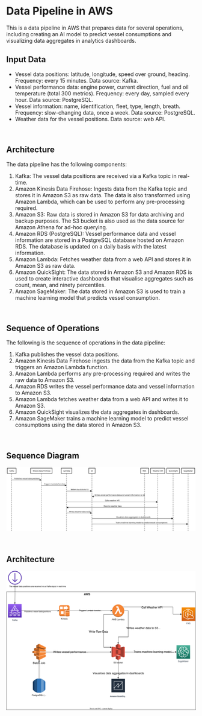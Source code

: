 # Data Pipeline in AWS

This is a data pipeline in AWS that prepares data for several operations, including creating an AI model to predict vessel consumptions and visualizing data aggregates in analytics dashboards.

## Input Data

* Vessel data positions: latitude, longitude, speed over ground, heading. Frequency: every 15 minutes. Data source: Kafka.
* Vessel performance data: engine power, current direction, fuel and oil temperature (total 300 metrics). Frequency: every day, sampled every hour. Data source: PostgreSQL.
* Vessel information: name, identification, fleet, type, length, breath. Frequency: slow-changing data, once a week. Data source: PostgreSQL.
* Weather data for the vessel positions. Data source: web API.

<br>

## Architecture

The data pipeline has the following components:
<br>

1. Kafka: The vessel data positions are received via a Kafka topic in real-time.
2. Amazon Kinesis Data Firehose: Ingests data from the Kafka topic and stores it in Amazon S3 as raw data. The data is also transformed using Amazon Lambda, which can be used to perform any pre-processing required.
3. Amazon S3: Raw data is stored in Amazon S3 for data archiving and backup purposes. The S3 bucket is also used as the data source for Amazon Athena for ad-hoc querying.
4. Amazon RDS (PostgreSQL): Vessel performance data and vessel information are stored in a PostgreSQL database hosted on Amazon RDS. The database is updated on a daily basis with the latest information.
5. Amazon Lambda: Fetches weather data from a web API and stores it in Amazon S3 as raw data.
6. Amazon QuickSight: The data stored in Amazon S3 and Amazon RDS is used to create interactive dashboards that visualise aggregates such as count, mean, and ninety percentiles.
7. Amazon SageMaker: The data stored in Amazon S3 is used to train a machine learning model that predicts vessel consumption.

<br>

## Sequence of Operations

The following is the sequence of operations in the data pipeline:

1. Kafka publishes the vessel data positions.
2. Amazon Kinesis Data Firehose ingests the data from the Kafka topic and triggers an Amazon Lambda function.
3. Amazon Lambda performs any pre-processing required and writes the raw data to Amazon S3.
4. Amazon RDS writes the vessel performance data and vessel information to Amazon S3.
5. Amazon Lambda fetches weather data from a web API and writes it to Amazon S3.
6. Amazon QuickSight visualizes the data aggregates in dashboards.
7. Amazon SageMaker trains a machine learning model to predict vessel consumptions using the data stored in Amazon S3.

<br>

## Sequence Diagram
![Sequence Diagram](sequence-diagram.svg)

<br>

## Architecture
![Diagram](de-diagram.drawio.svg)